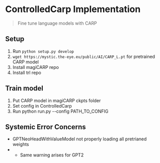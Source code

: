 # ControlledCarp Implementation
> Fine tune language models with CARP

## Setup

1. Run `python setup.py develop`
2. `wget https://mystic.the-eye.eu/public/AI/CARP_L.pt` for pretrained CARP model
3. Install magiCARP repo
4. Install trl repo

## Train model

1. Put CARP model in magiCARP ckpts folder
2. Set config in ControlledCarp
3. Run python run.py --config PATH_TO_CONFIG

## Systemic Error Concerns

- GPTNeoHeadWithValueModel not properly loading all pretrianed weights
- - Same warning arises for GPT2
